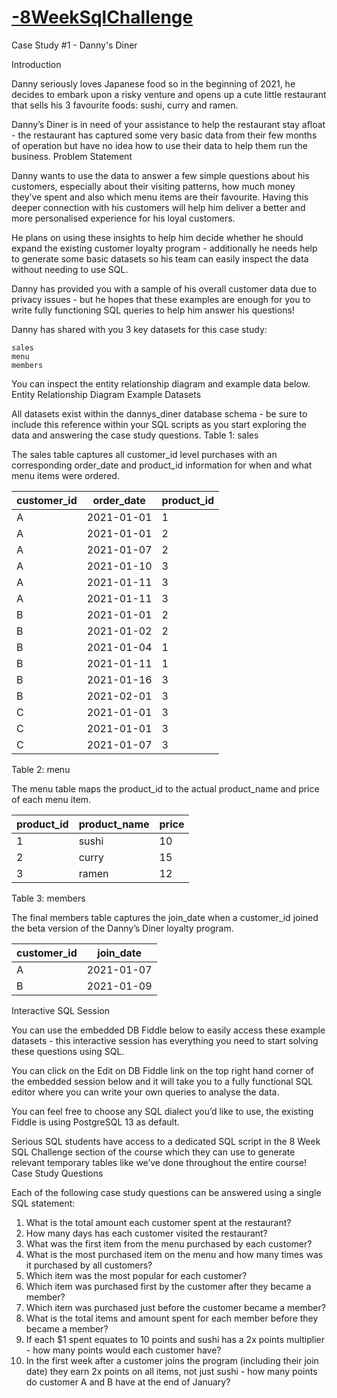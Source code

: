 # [-8WeekSqlChallenge](https://8weeksqlchallenge.com/case-study-1/)
Case Study #1 - Danny's Diner



Introduction

Danny seriously loves Japanese food so in the beginning of 2021, he decides to embark upon a risky venture and opens up a cute little restaurant that sells his 3 favourite foods: sushi, curry and ramen.

Danny’s Diner is in need of your assistance to help the restaurant stay afloat - the restaurant has captured some very basic data from their few months of operation but have no idea how to use their data to help them run the business.
Problem Statement

Danny wants to use the data to answer a few simple questions about his customers, especially about their visiting patterns, how much money they’ve spent and also which menu items are their favourite. Having this deeper connection with his customers will help him deliver a better and more personalised experience for his loyal customers.

He plans on using these insights to help him decide whether he should expand the existing customer loyalty program - additionally he needs help to generate some basic datasets so his team can easily inspect the data without needing to use SQL.

Danny has provided you with a sample of his overall customer data due to privacy issues - but he hopes that these examples are enough for you to write fully functioning SQL queries to help him answer his questions!

Danny has shared with you 3 key datasets for this case study:

    sales
    menu
    members

You can inspect the entity relationship diagram and example data below.
Entity Relationship Diagram
Example Datasets

All datasets exist within the dannys_diner database schema - be sure to include this reference within your SQL scripts as you start exploring the data and answering the case study questions.
Table 1: sales

The sales table captures all customer_id level purchases with an corresponding order_date and product_id information for when and what menu items were ordered.

|customer_id |	order_date |	product_id|
------------ | ----------- | ---------- |
|A 	         |  2021-01-01 |    1
|A 	         |  2021-01-01 |  	2
|A 	         |  2021-01-07 |  	2
|A 	         |  2021-01-10 |    3
|A 	         |  2021-01-11 |   	3
|A 	         |  2021-01-11 |    3
|B 	         |  2021-01-01 |   	2
|B 	         |  2021-01-02 |    2
|B 	         |  2021-01-04 |    1
|B 	         |  2021-01-11 |    1
|B 	         |  2021-01-16 |    3
|B 	         |  2021-02-01 |   	3
|C 	         |  2021-01-01 |    3
|C 	         |  2021-01-01 |    3
|C 	         |  2021-01-07 |    3


Table 2: menu

The menu table maps the product_id to the actual product_name and price of each menu item.

| product_id|	product_name|	price|
|-----------|-------------|------|
|1 	|sushi 	|10
|2 	|curry 	|15
|3 	|ramen 	|12

Table 3: members

The final members table captures the join_date when a customer_id joined the beta version of the Danny’s Diner loyalty program.

|customer_id |	join_date|
|-----------|-----------|
|A 	|2021-01-07|
|B |	2021-01-09|


Interactive SQL Session

You can use the embedded DB Fiddle below to easily access these example datasets - this interactive session has everything you need to start solving these questions using SQL.

You can click on the Edit on DB Fiddle link on the top right hand corner of the embedded session below and it will take you to a fully functional SQL editor where you can write your own queries to analyse the data.

You can feel free to choose any SQL dialect you’d like to use, the existing Fiddle is using PostgreSQL 13 as default.

Serious SQL students have access to a dedicated SQL script in the 8 Week SQL Challenge section of the course which they can use to generate relevant temporary tables like we’ve done throughout the entire course!
Case Study Questions

Each of the following case study questions can be answered using a single SQL statement:

   1. What is the total amount each customer spent at the restaurant?
   2. How many days has each customer visited the restaurant?
   3. What was the first item from the menu purchased by each customer?
   4. What is the most purchased item on the menu and how many times was it purchased by all customers?
   5. Which item was the most popular for each customer?
   6. Which item was purchased first by the customer after they became a member?
   7. Which item was purchased just before the customer became a member?
   8. What is the total items and amount spent for each member before they became a member?
   9. If each $1 spent equates to 10 points and sushi has a 2x points multiplier - how many points would each customer have?
   10. In the first week after a customer joins the program (including their join date) they earn 2x points on all items, not just sushi -     how many points do customer A and B have at the end of January?

